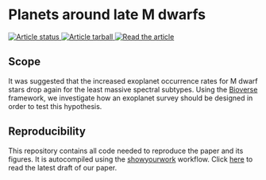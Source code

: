 # Planets around late M dwarfs  

<a href="https://github.com/matiscke/late-m-occurrence/actions/workflows/showyourwork.yml">
<img src="https://github.com/matiscke/late-m-occurrence/actions/workflows/showyourwork.yml/badge.svg" alt="Article status"/>
</a>
<a href="https://github.com/matiscke/late-m-occurrence/raw/main-pdf/arxiv.tar.gz">
<img src="https://img.shields.io/badge/article-tarball-blue.svg?style=flat" alt="Article tarball"/>
</a>
<!-- <a href="https://github.com/matiscke/late-m-occurrence/raw/main-pdf/dag.pdf">
<img src="https://img.shields.io/badge/article-dag-blue.svg?style=flat" alt="Article graph"/>
</a> -->
<a href="https://github.com/matiscke/late-m-occurrence/raw/main-pdf/ms.pdf">
<img src="https://img.shields.io/badge/article-pdf-blue.svg?style=flat" alt="Read the article"/>
</a>
</p>

## Scope
It was suggested that the increased exoplanet occurrence rates for M dwarf stars drop again for the least massive spectral subtypes. Using the [Bioverse](https://github.com/abixel/bioverse) framework, we investigate how an exoplanet survey should be designed in order to test this hypothesis.

## Reproducibility
This repository contains all code needed to reproduce the paper and its figures. It is autocompiled using the [showyourwork](https://github.com/rodluger/showyourwork) workflow.
Click [here](https://github.com/matiscke/late-m-occurrence/raw/main-pdf/ms.pdf) to read the latest draft of our paper.
